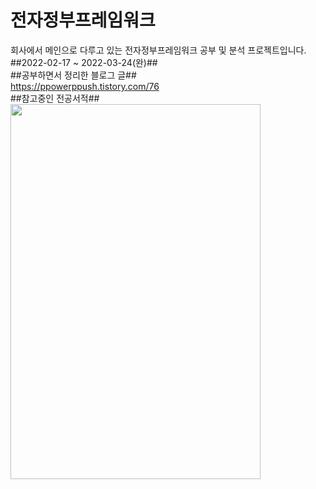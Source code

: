 # 전자정부프레임워크
회사에서 메인으로 다루고 있는 전자정부프레임워크 공부 및 분석 프로젝트입니다.<br>
##2022-02-17 ~ 2022-03-24(완)##<br>
##공부하면서 정리한 블로그 글##<br>
https://ppowerppush.tistory.com/76<br>
##참고중인 전공서적##<br>
<img src="https://user-images.githubusercontent.com/71861051/158821134-ca67ec29-261a-4891-a000-047e9067a36e.png" width="400" height="600"/>
